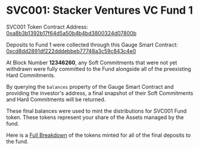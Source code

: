 # SVC001: Stacker Ventures VC Fund 1

SVC001 Token Contract Address: [0xa8b3b1392b17f64d5a50b4b4bd3800324d07800b](https://etherscan.io/address/0xa8b3b1392b17f64d5a50b4b4bd3800324d07800b)

Deposits to Fund 1 were collected through this Gauge Smart Contract: [0xcd8dd2891df222dddebbeb77748a3c59c843c4e0](https://etherscan.io/address/0xcd8dd2891df222dddebbeb77748a3c59c843c4e0) 

At Block Number **12346260**, any Soft Commitments that were not yet withdrawn were fully committed to the Fund alongside all of the preexisting Hard Commitments.

By querying the `balances` property of the Gauge Smart Contract and providing the investor's address, a final snapshot of their Soft Commitments and Hard Commitments will be returned.

These final balances were used to mint the distributions for SVC001 Fund token. These tokens represent your share of the Assets managed by the fund.

Here is a [Full Breakdown](https://github.com/stacker-ventures/funds-info/blob/main/SVC001/SVC001-distributions.json) of the tokens minted for all of the final deposits to the fund.
